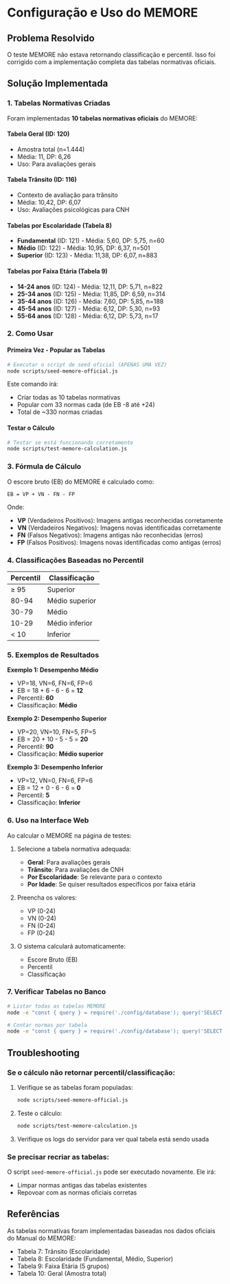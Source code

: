 # Configuração e Uso do MEMORE

## Problema Resolvido

O teste MEMORE não estava retornando classificação e percentil. Isso foi corrigido com a implementação completa das tabelas normativas oficiais.

## Solução Implementada

### 1. Tabelas Normativas Criadas

Foram implementadas **10 tabelas normativas oficiais** do MEMORE:

#### Tabela Geral (ID: 120)
- Amostra total (n=1.444)
- Média: 11, DP: 6,26
- Uso: Para avaliações gerais

#### Tabela Trânsito (ID: 116)  
- Contexto de avaliação para trânsito
- Média: 10,42, DP: 6,07
- Uso: Avaliações psicológicas para CNH

#### Tabelas por Escolaridade (Tabela 8)
- **Fundamental** (ID: 121) - Média: 5,60, DP: 5,75, n=60
- **Médio** (ID: 122) - Média: 10,95, DP: 6,37, n=501
- **Superior** (ID: 123) - Média: 11,38, DP: 6,07, n=883

#### Tabelas por Faixa Etária (Tabela 9)
- **14-24 anos** (ID: 124) - Média: 12,11, DP: 5,71, n=822
- **25-34 anos** (ID: 125) - Média: 11,85, DP: 6,59, n=314
- **35-44 anos** (ID: 126) - Média: 7,60, DP: 5,85, n=188
- **45-54 anos** (ID: 127) - Média: 6,12, DP: 5,30, n=93
- **55-64 anos** (ID: 128) - Média: 6,12, DP: 5,73, n=17

### 2. Como Usar

#### Primeira Vez - Popular as Tabelas

```bash
# Executar o script de seed oficial (APENAS UMA VEZ)
node scripts/seed-memore-official.js
```

Este comando irá:
- Criar todas as 10 tabelas normativas
- Popular com 33 normas cada (de EB -8 até +24)
- Total de ~330 normas criadas

#### Testar o Cálculo

```bash
# Testar se está funcionando corretamente
node scripts/test-memore-calculation.js
```

### 3. Fórmula de Cálculo

O escore bruto (EB) do MEMORE é calculado como:

```
EB = VP + VN - FN - FP
```

Onde:
- **VP** (Verdadeiros Positivos): Imagens antigas reconhecidas corretamente
- **VN** (Verdadeiros Negativos): Imagens novas identificadas corretamente
- **FN** (Falsos Negativos): Imagens antigas não reconhecidas (erros)
- **FP** (Falsos Positivos): Imagens novas identificadas como antigas (erros)

### 4. Classificações Baseadas no Percentil

| Percentil | Classificação     |
|-----------|-------------------|
| ≥ 95      | Superior          |
| 80-94     | Médio superior    |
| 30-79     | Médio             |
| 10-29     | Médio inferior    |
| < 10      | Inferior          |

### 5. Exemplos de Resultados

**Exemplo 1: Desempenho Médio**
- VP=18, VN=6, FN=6, FP=6
- EB = 18 + 6 - 6 - 6 = **12**
- Percentil: **60**
- Classificação: **Médio**

**Exemplo 2: Desempenho Superior**
- VP=20, VN=10, FN=5, FP=5
- EB = 20 + 10 - 5 - 5 = **20**
- Percentil: **90**
- Classificação: **Médio superior**

**Exemplo 3: Desempenho Inferior**
- VP=12, VN=0, FN=6, FP=6
- EB = 12 + 0 - 6 - 6 = **0**
- Percentil: **5**
- Classificação: **Inferior**

### 6. Uso na Interface Web

Ao calcular o MEMORE na página de testes:

1. Selecione a tabela normativa adequada:
   - **Geral**: Para avaliações gerais
   - **Trânsito**: Para avaliações de CNH
   - **Por Escolaridade**: Se relevante para o contexto
   - **Por Idade**: Se quiser resultados específicos por faixa etária

2. Preencha os valores:
   - VP (0-24)
   - VN (0-24)
   - FN (0-24)
   - FP (0-24)

3. O sistema calculará automaticamente:
   - Escore Bruto (EB)
   - Percentil
   - Classificação

### 7. Verificar Tabelas no Banco

```bash
# Listar todas as tabelas MEMORE
node -e "const { query } = require('./config/database'); query('SELECT id, nome FROM tabelas_normativas WHERE tipo = \\'memore\\' ORDER BY id').then(r => console.table(r.rows)).finally(() => process.exit())"

# Contar normas por tabela
node -e "const { query } = require('./config/database'); query('SELECT tabela_id, COUNT(*) as total FROM normas_memore GROUP BY tabela_id ORDER BY tabela_id').then(r => console.table(r.rows)).finally(() => process.exit())"
```

## Troubleshooting

### Se o cálculo não retornar percentil/classificação:

1. Verifique se as tabelas foram populadas:
   ```bash
   node scripts/seed-memore-official.js
   ```

2. Teste o cálculo:
   ```bash
   node scripts/test-memore-calculation.js
   ```

3. Verifique os logs do servidor para ver qual tabela está sendo usada

### Se precisar recriar as tabelas:

O script `seed-memore-official.js` pode ser executado novamente. Ele irá:
- Limpar normas antigas das tabelas existentes
- Repovoar com as normas oficiais corretas

## Referências

As tabelas normativas foram implementadas baseadas nos dados oficiais do Manual do MEMORE:
- Tabela 7: Trânsito (Escolaridade)
- Tabela 8: Escolaridade (Fundamental, Médio, Superior)
- Tabela 9: Faixa Etária (5 grupos)
- Tabela 10: Geral (Amostra total)

